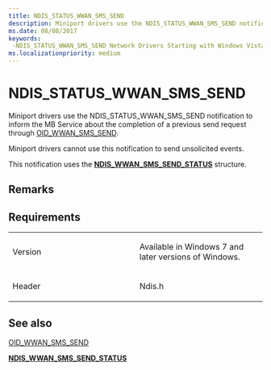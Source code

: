 ```yaml
---
title: NDIS_STATUS_WWAN_SMS_SEND
description: Miniport drivers use the NDIS_STATUS_WWAN_SMS_SEND notification to inform the MB Service about the completion of a previous send request through OID_WWAN_SMS_SEND.
ms.date: 08/08/2017
keywords: 
 -NDIS_STATUS_WWAN_SMS_SEND Network Drivers Starting with Windows Vista
ms.localizationpriority: medium
---
```


# NDIS\_STATUS\_WWAN\_SMS\_SEND


Miniport drivers use the NDIS\_STATUS\_WWAN\_SMS\_SEND notification to inform the MB Service about the completion of a previous send request through [OID\_WWAN\_SMS\_SEND](oid-wwan-sms-send.md).

Miniport drivers cannot use this notification to send unsolicited events.

This notification uses the [**NDIS\_WWAN\_SMS\_SEND\_STATUS**](/windows-hardware/drivers/ddi/ndiswwan/ns-ndiswwan-_ndis_wwan_sms_send_status) structure.

Remarks
-------

Requirements
------------

<table>
<colgroup>
<col width="50%" />
<col width="50%" />
</colgroup>
<tbody>
<tr class="odd">
<td><p>Version</p></td>
<td><p>Available in Windows 7 and later versions of Windows.</p></td>
</tr>
<tr class="even">
<td><p>Header</p></td>
<td>Ndis.h</td>
</tr>
</tbody>
</table>

## See also


[OID\_WWAN\_SMS\_SEND](oid-wwan-sms-send.md)

[**NDIS\_WWAN\_SMS\_SEND\_STATUS**](/windows-hardware/drivers/ddi/ndiswwan/ns-ndiswwan-_ndis_wwan_sms_send_status)

 

